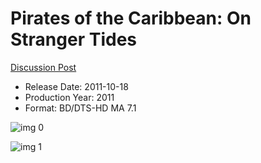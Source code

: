 # Pirates of the Caribbean: On Stranger Tides

[Discussion Post](https://www.avsforum.com/threads/bass-eq-for-filtered-movies.2995212/post-57018300)

* Release Date: 2011-10-18
* Production Year: 2011
* Format: BD/DTS-HD MA 7.1

![img 0](https://i.imgur.com/wTiOxrP.jpg)

![img 1](https://i.imgur.com/hwvORGP.jpg)

